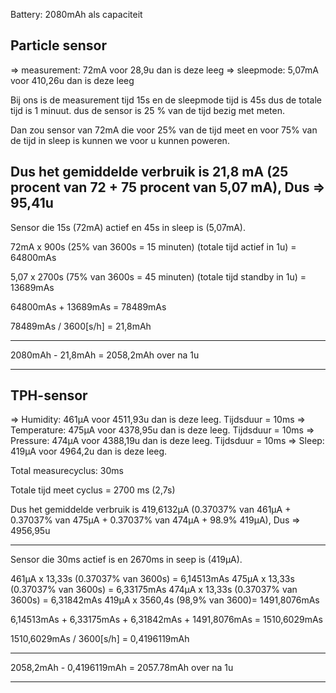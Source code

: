 Battery:
2080mAh als capaciteit

## Particle sensor
=> measurement: 72mA voor 28,9u dan is deze leeg
=> sleepmode: 5,07mA voor 410,26u dan is deze leeg

Bij ons is de measurement tijd 15s en de sleepmode tijd is 45s dus de totale tijd is 1 minuut. dus de sensor is 25 % van de tijd bezig met meten.
 
Dan zou sensor van 72mA die voor 25% van de tijd meet en voor 75% van de tijd in sleep is kunnen we voor u kunnen poweren.

Dus het gemiddelde verbruik is 21,8 mA (25 procent van 72 + 75 procent van 5,07 mA), Dus => 95,41u
-------------------------------------


Sensor die 15s (72mA) actief en 45s in sleep is (5,07mA).


72mA x 900s (25% van 3600s = 15 minuten) (totale tijd actief in 1u) = 64800mAs

5,07 x 2700s (75% van 3600s = 45 minuten) (totale tijd standby in 1u) = 13689mAs

64800mAs + 13689mAs = 78489mAs

78489mAs / 3600[s/h] = 21,8mAh

-------------------------------------

2080mAh - 21,8mAh = 2058,2mAh over na 1u

-------------------------------------------------------

## TPH-sensor

=> Humidity: 461µA voor 4511,93u dan is deze leeg.  Tijdsduur = 10ms
=> Temperature: 475µA voor 4378,95u dan is deze leeg. Tijdsduur = 10ms
=> Pressure: 474µA voor 4388,19u dan is deze leeg. Tijdsduur = 10ms
=> Sleep: 419µA voor 4964,2u dan is deze leeg.

Total measurecyclus: 30ms 

Totale tijd meet cyclus = 2700 ms (2,7s)

Dus het gemiddelde verbruik is 419,6132µA (0.37037% van 461µA  +  0.37037% van 475µA + 0.37037% van 474µA + 98.9% 419µA), 
Dus => 4956,95u

-------------------------------------

Sensor die 30ms actief is en 2670ms in seep is (419µA).

461µA x 13,33s (0.37037% van 3600s) = 6,14513mAs 
475µA x 13,33s (0.37037% van 3600s) = 6,33175mAs
474µA x 13,33s (0.37037% van 3600s) = 6,31842mAs
419µA x 3560,4s (98,9% van 3600)= 1491,8076mAs

6,14513mAs + 6,33175mAs + 6,31842mAs + 1491,8076mAs = 1510,6029mAs

1510,6029mAs / 3600[s/h] = 0,4196119mAh

-------------------------------------

2058,2mAh - 0,4196119mAh = 2057.78mAh over na 1u

-------------------------------------------------------




